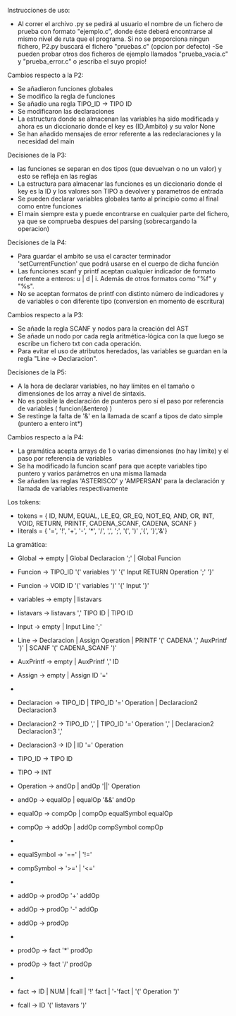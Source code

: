 Instrucciones de uso:
- Al correr el archivo .py se pedirá al usuario el nombre de un fichero de prueba con formato "ejemplo.c", donde éste deberá encontrarse 
al mismo nivel de ruta que el programa. Si no se proporciona ningun fichero, P2.py buscará el fichero "pruebas.c" (opcion por defecto)
-Se pueden probar otros dos ficheros de ejemplo llamados "prueba_vacia.c" y "prueba_error.c" o ¡escriba el suyo propio!

Cambios respecto a la P2:
- Se añadieron funciones globales
- Se modifico la regla de funciones
- Se añadio una regla TIPO_ID -> TIPO ID
- Se modificaron las declaraciones
- La estructura donde se almacenan las variables ha sido modificada y ahora es un diccionario donde el key es (ID,Ambito) y su valor None
- Se han añadido mensajes de error referente a las redeclaraciones y la necesidad del main

Decisiones de la P3:
- las funciones se separan en dos tipos (que devuelvan o no un valor) y esto se refleja en las reglas 
- La estructura para almacenar las funciones es un diccionario donde el key es la ID y los valores son TIPO a devolver y parametros de entrada
- Se pueden declarar variables globales tanto al principio como al final como entre funciones
- El main siempre esta y puede encontrarse en cualquier parte del fichero, ya que se comprueba despues del parsing (sobrecargando la operacion)

Decisiones de la P4:
- Para guardar el ambito se usa el caracter terminador 'setCurrentFunction' que podrá usarse en el cuerpo de dicha función
- Las funciones scanf y printf aceptan cualquier indicador de formato referente a enteros: u | d | i. Además de otros formatos como "%f" y "%s".
- No se aceptan formatos de printf con distinto número de indicadores y de variables o con diferente tipo (conversion en momento de escritura)

Cambios respecto a la P3:
- Se añade la regla SCANF y nodos para la creación del AST
- Se añade un nodo por cada regla aritmética-lógica con la que luego se escribe un fichero txt con cada operación.
- Para evitar el uso de atributos heredados, las variables se guardan en la regla "Line -> Declaracion".

Decisiones de la P5:
- A la hora de declarar variables, no hay límites en el tamaño o dimensiones de los array a nivel de sintaxis.
- No es posible la declaración de punteros pero sí el paso por referencia de variables ( funcion(&entero) )
- Se restinge la falta de '&' en la llamada de scanf a tipos de dato simple (puntero a entero int*)

Cambios respecto a la P4:
- La gramática acepta arrays de 1 o varias dimensiones (no hay límite) y el paso por referencia de variables
- Se ha modificado la funcion scanf para que acepte variables tipo puntero y varios parámetros en una misma llamada
- Se añaden las reglas 'ASTERISCO' y 'AMPERSAN' para la declaración y llamada de variables respectivamente


Los tokens:
-   tokens = { ID, NUM, EQUAL, LE_EQ, GR_EQ, NOT_EQ, AND, OR, INT, VOID, RETURN, PRINTF, CADENA_SCANF, CADENA, SCANF } 
- literals = { '=', '!', '+', '-', '*', '/', ',', ';', '(', ')' ,'{', '}','&'}

La gramática:
-   Global -> empty | Global Declaracion ';' | Global Funcion
-   Funcion -> TIPO_ID '(' variables ')' '{' Input RETURN Operation ';' '}'
-   Funcion -> VOID ID '(' variables ')' '{' Input '}'

-   variables -> empty | listavars
-   listavars -> listavars ',' TIPO ID | TIPO ID

-   Input -> empty | Input Line ';' 
-   Line  -> Declaracion | Assign Operation | PRINTF '(' CADENA ',' AuxPrintf ')' | SCANF '(' CADENA_SCANF ')'
-   AuxPrintf -> empty | AuxPrintf ',' ID
-   Assign -> empty | Assign ID '='
-   
-   Declaracion -> TIPO_ID | TIPO_ID '=' Operation | Declaracion2 Declaracion3
-   Declaracion2 -> TIPO_ID ',' | TIPO_ID '=' Operation ',' | Declaracion2 Declaracion3 ','
-   Declaracion3 -> ID | ID '=' Operation
-   TIPO_ID -> TIPO ID
-   TIPO -> INT

-   Operation -> andOp | andOp '||' Operation
-   andOp -> equalOp | equalOp '&&' andOp
-   equalOp -> compOp | compOp equalSymbol equalOp
-   compOp -> addOp | addOp compSymbol compOp
-
-   equalSymbol -> '==' | '!='
-   compSymbol -> '>=' | '<='
-
-   addOp -> prodOp '+' addOp
-   addOp -> prodOp '-' addOp
-   addOp -> prodOp
-
-   prodOp -> fact '*' prodOp
-   prodOp -> fact '/' prodOp
-
-   fact -> ID | NUM | fcall | '!' fact | '-'fact | '(' Operation ')'
-   fcall -> ID '(' listavars ')'


